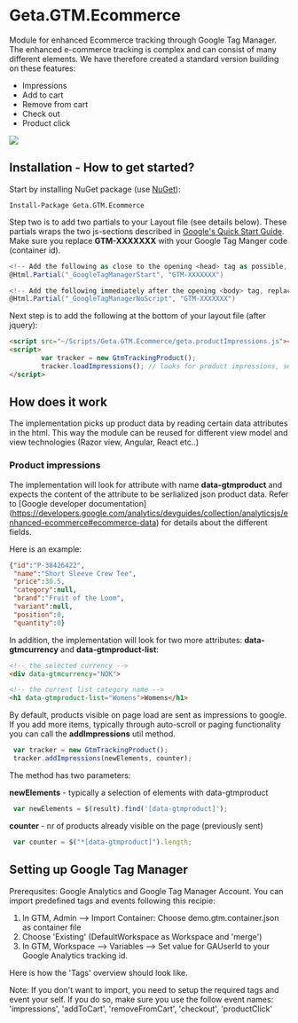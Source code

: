 # Geta.GTM.Ecommerce

Module for enhanced Ecommerce tracking through Google Tag Manager. 
The enhanced e-commerce tracking is complex and can consist of many different elements. We have therefore created a standard version building on these features: 
-	Impressions
-	Add to cart
-   Remove from cart
-	Check out
-	Product click

![](http://tc.geta.no/app/rest/builds/buildType:(id:TeamFrederik_EPiTracking_EPiTrackingCommerceCreateAndPublishNuGetPackage)/statusIcon)

## Installation - How to get started?

Start by installing NuGet package (use [NuGet](http://nuget.episerver.com/)):

    Install-Package Geta.GTM.Ecommerce
    
Step two is to add two partials to your Layout file (see details below). These partials wraps the two js-sections described in [Google's Quick Start Guide](https://developers.google.com/tag-manager/quickstart). Make sure you replace **GTM-XXXXXXX** with your Google Tag Manger code (container id).

```C#
<!-- Add the following as close to the opening <head> tag as possible, replacing GTM-XXXX with your container ID -->
@Html.Partial("_GoogleTagManagerStart", "GTM-XXXXXXX")
```

```C#
<!-- Add the following immediately after the opening <body> tag, replacing GTM-XXXX with your container ID. -->
@Html.Partial("_GoogleTagManagerNoScript", "GTM-XXXXXXX")
```
    
Next step is to add the following at the bottom of your layout file (after jquery): 
```html
<script src="~/Scripts/Geta.GTM.Ecommerce/geta.productImpressions.js"></script>
<script>
        var tracker = new GtmTrackingProduct(); 
        tracker.loadImpressions(); // looks for product impressions, see section below
</script>
```

## How does it work
The implementation picks up product data by reading certain data attributes in the html. This way the module can be reused for different view model and view technologies (Razor view, Angular, React etc..)

### Product impressions 
The implementation will look for attribute with name **data-gtmproduct** and expects the content of the attribute to be serlialized json product data.
Refer to [Google developer documentation] (https://developers.google.com/analytics/devguides/collection/analyticsjs/enhanced-ecommerce#ecommerce-data) for details about the different fields.

Here is an example:
```json
{"id":"P-38426422", 
 "name":"Short Sleeve Crew Tee",
 "price":30.5,
 "category":null,
 "brand":"Fruit of the Loom",
 "variant":null,
 "position":0,
 "quantity":0}
```

In addition, the implementation will look for two more attributes: **data-gtmcurrency** and **data-gtmproduct-list**:

```html
<!-- the selected currency -->
<div data-gtmcurrency="NOK">
```
```html
<!-- the current list category name -->
<h1 data-gtmproduct-list="Womens">Womens</h1>
```
By default, products visible on page load are sent as impressions to google. If you add more items, typically through auto-scroll or paging functionality you can call the **addImpressions** util method. 
```js
 var tracker = new GtmTrackingProduct();
 tracker.addImpressions(newElements, counter); 
```
The method has two parameters:

**newElements** - typically a selection of elements with data-gtmproduct 
```js
 var newElements = $(result).find('[data-gtmproduct]');
```
 **counter** - nr of products already visible on the page (previously sent)
```js
 var counter = $("*[data-gtmproduct]").length;
```


## Setting up Google Tag Manager
Prerequsites: Google Analytics and Google Tag Manager Account.
You can import predefined tags and events following this recipie:  
 1. In GTM, Admin --> Import Container: Choose demo.gtm.container.json as container file
 2. Choose 'Existing' (DefaultWorkspace as Workspace and 'merge')
 3. In GTM, Workspace --> Variables --> Set value for GAUserId to your Google Analytics tracking id.

Here is how the 'Tags' overview should look like.

Note: If you don't want to import, you need to setup the required tags and event your self. 
If you do so, make sure you use the follow event names: 'impressions', 'addToCart', 'removeFromCart', 'checkout', 'productClick'


